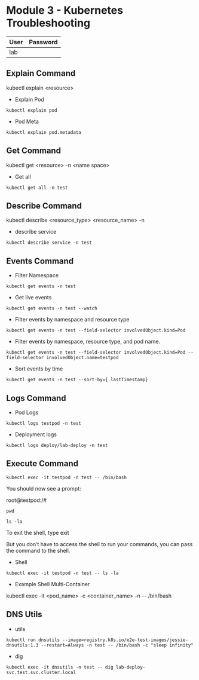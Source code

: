 # Module 3 - Kubernetes Troubleshooting
|User|Password|
|---|---|
|lab||

## Explain Command
kubectl explain \<resource>

- Explain Pod
```
kubectl explain pod
```
- Pod Meta
```
kubectl explain pod.metadata
```


## Get Command
kubectl get \<resource> -n \<name space>

- Get all
```
kubectl get all -n test
```

## Describe Command
kubectl describe <resource_type> <resource_name> -n <namespace>

- describe service
```
kubectl describe service -n test
```

## Events Command

- Filter Namespace
```
kubectl get events -n test
```
- Get live events
```
kubectl get events -n test --watch
```
- Filter events by namespace and resource type
```
kubectl get events -n test --field-selector involvedObject.kind=Pod
```
- Filter events by namespace, resource type, and pod name.
```
kubectl get events -n test --field-selector involvedObject.kind=Pod --field-selector involvedObject.name=testpod
```
- Sort events by time
```
kubectl get events -n test --sort-by={.lastTimestamp}
```

## Logs Command

- Pod Logs
```
kubectl logs testpod -n test
```
- Deployment logs
```
kubectl logs deploy/lab-deploy -n test
```

## Execute Command
```
kubectl exec -it testpod -n test -- /bin/bash
```

You should now see a prompt:

root@testpod:/#
```
pwd
```
```
ls -la
```
To exit the shell, type exit

But you don’t have to access the shell to run your commands, you can pass the command to the shell.

- Shell
```
kubectl exec -it testpod -n test -- ls -la
```
- Example Shell Multi-Container

kubectl exec -it <pod_name> -c <container_name> -n <namespace> -- /bin/bash


## DNS Utils
- utils
```
kubectl run dnsutils --image=registry.k8s.io/e2e-test-images/jessie-dnsutils:1.3 --restart=Always -n test -- /bin/bash -c "sleep infinity"
```
- dig
```
kubectl exec -it dnsutils -n test -- dig lab-deploy-svc.test.svc.cluster.local
```
